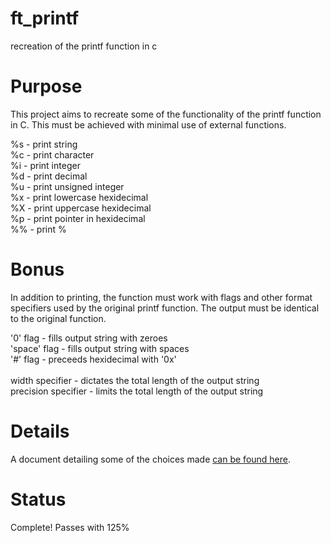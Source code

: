 # ft_printf
recreation of the printf function in c

# Purpose
This project aims to recreate some of the functionality of the printf function in C. This must be achieved with minimal use of external functions.

%s - print string <br />
%c - print character <br />
%i - print integer<br />
%d - print decimal<br />
%u - print unsigned integer<br />
%x - print lowercase hexidecimal<br />
%X - print uppercase hexidecimal<br />
%p - print pointer in hexidecimal<br />
%% - print %<br />

# Bonus
In addition to printing, the function must work with flags and other format specifiers used by the original printf function. The output must be identical to the original function.

'0' flag - fills output string with zeroes<br />
'space' flag - fills output string with spaces<br />
'#' flag - preceeds hexidecimal with '0x'<br /> <br />
width specifier - dictates the total length of the output string<br />
precision specifier - limits the total length of the output string<br />

# Details

A document detailing some of the choices made [can be found here](https://docs.google.com/document/d/1d9tURqtoB20OnSp-jafY_21bqlDb-ZWNDP2nnaQb504/edit?usp=sharing).

# Status

Complete! Passes with 125%
